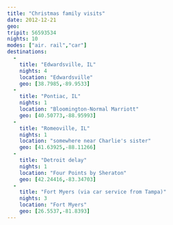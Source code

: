 ```yaml
---
title: "Christmas family visits"
date: 2012-12-21
geo: 
tripit: 56593534
nights: 10
modes: ["air. rail","car"]
destinations:
  -
    title: "Edwardsville, IL"
    nights: 4
    location: "Edwardsville"
    geo: [38.7985,-89.9533]
  -
    title: "Pontiac, IL"
    nights: 1
    location: "Bloomington-Normal Marriott"
    geo: [40.50773,-88.95993]
  -
    title: "Romeoville, IL"
    nights: 1
    location: "somewhere near Charlie's sister"
    geo: [41.63925,-88.11266]
  -
    title: "Detroit delay"
    nights: 1
    location: "Four Points by Sheraton"
    geo: [42.24416,-83.34703]
  -
    title: "Fort Myers (via car service from Tampa)"
    nights: 3
    location: "Fort Myers"
    geo: [26.5537,-81.8393]
---
```



